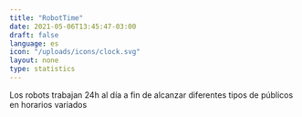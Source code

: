 ```yaml
---
title: "RobotTime"
date: 2021-05-06T13:45:47-03:00
draft: false
language: es
icon: "/uploads/icons/clock.svg"
layout: none
type: statistics
---
```

Los robots trabajan 24h al día a fin de alcanzar diferentes tipos de públicos en horarios variados
